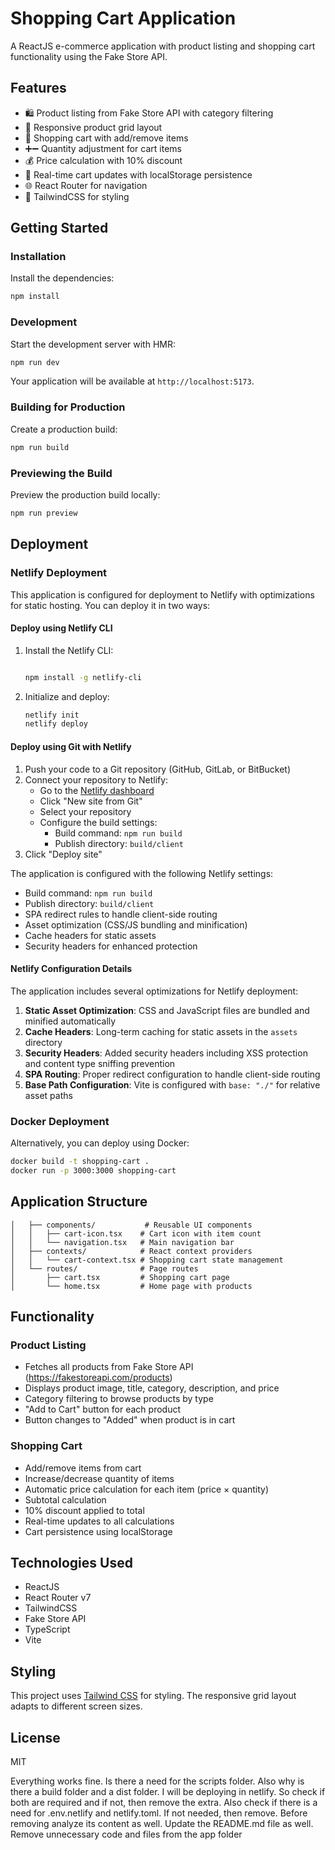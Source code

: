 # Shopping Cart Application

A ReactJS e-commerce application with product listing and shopping cart functionality using the Fake Store API.

## Features

- 🛍️ Product listing from Fake Store API with category filtering
- 📱 Responsive product grid layout
- 🛒 Shopping cart with add/remove items
- ➕➖ Quantity adjustment for cart items
- 💰 Price calculation with 10% discount
- 🔄 Real-time cart updates with localStorage persistence
- 🌐 React Router for navigation
- 🎨 TailwindCSS for styling

## Getting Started

### Installation

Install the dependencies:

```bash
npm install
```

### Development

Start the development server with HMR:

```bash
npm run dev
```

Your application will be available at `http://localhost:5173`.

### Building for Production

Create a production build:

```bash
npm run build
```

### Previewing the Build

Preview the production build locally:

```bash
npm run preview
```

## Deployment

### Netlify Deployment

This application is configured for deployment to Netlify with optimizations for static hosting. You can deploy it in two ways:

#### Deploy using Netlify CLI

1. Install the Netlify CLI:

   ```bash

   npm install -g netlify-cli
   ```

2. Initialize and deploy:
   ```bash
   netlify init
   netlify deploy
   ```

#### Deploy using Git with Netlify

1. Push your code to a Git repository (GitHub, GitLab, or BitBucket)
2. Connect your repository to Netlify:
   - Go to the [Netlify dashboard](https://app.netlify.com/)
   - Click "New site from Git"
   - Select your repository
   - Configure the build settings:
     - Build command: `npm run build`
     - Publish directory: `build/client`
3. Click "Deploy site"

The application is configured with the following Netlify settings:

- Build command: `npm run build`
- Publish directory: `build/client`
- SPA redirect rules to handle client-side routing
- Asset optimization (CSS/JS bundling and minification)
- Cache headers for static assets
- Security headers for enhanced protection

#### Netlify Configuration Details

The application includes several optimizations for Netlify deployment:

1. **Static Asset Optimization**: CSS and JavaScript files are bundled and minified automatically
2. **Cache Headers**: Long-term caching for static assets in the `assets` directory
3. **Security Headers**: Added security headers including XSS protection and content type sniffing prevention
4. **SPA Routing**: Proper redirect configuration to handle client-side routing
5. **Base Path Configuration**: Vite is configured with `base: "./"` for relative asset paths

### Docker Deployment

Alternatively, you can deploy using Docker:

```bash
docker build -t shopping-cart .
docker run -p 3000:3000 shopping-cart
```

## Application Structure

```
│   ├── components/           # Reusable UI components
│   │   ├── cart-icon.tsx    # Cart icon with item count
│   │   └── navigation.tsx   # Main navigation bar
│   ├── contexts/            # React context providers
│   │   └── cart-context.tsx # Shopping cart state management
│   └── routes/              # Page routes
│       ├── cart.tsx         # Shopping cart page
│       └── home.tsx         # Home page with products
```

## Functionality

### Product Listing

- Fetches all products from Fake Store API (https://fakestoreapi.com/products)
- Displays product image, title, category, description, and price
- Category filtering to browse products by type
- "Add to Cart" button for each product
- Button changes to "Added" when product is in cart

### Shopping Cart

- Add/remove items from cart
- Increase/decrease quantity of items
- Automatic price calculation for each item (price × quantity)
- Subtotal calculation
- 10% discount applied to total
- Real-time updates to all calculations
- Cart persistence using localStorage

## Technologies Used

- ReactJS
- React Router v7
- TailwindCSS
- Fake Store API
- TypeScript
- Vite

## Styling

This project uses [Tailwind CSS](https://tailwindcss.com/) for styling. The responsive grid layout adapts to different screen sizes.

## License

MIT



Everything works fine. Is there a need for the scripts folder. Also why is there a build folder and a dist folder. I will be deploying in netlify. So check if both are required and if not, then remove the extra. Also check if there is a need for .env.netlify and netlify.toml. If not needed, then remove. Before removing analyze its content as well. Update the README.md file as well. Remove unnecessary code and files from the app folder